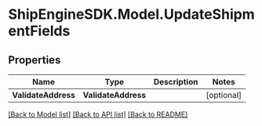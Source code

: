 # ShipEngineSDK.Model.UpdateShipmentFields

## Properties

Name | Type | Description | Notes
------------ | ------------- | ------------- | -------------
**ValidateAddress** | **ValidateAddress** |  | [optional] 

[[Back to Model list]](../README.md#documentation-for-models) [[Back to API list]](../README.md#documentation-for-api-endpoints) [[Back to README]](../README.md)

